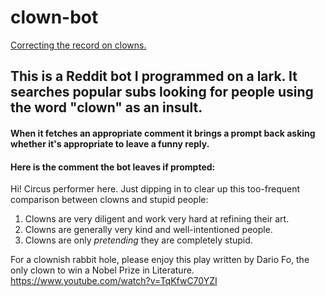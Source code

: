 # clown-bot
[Correcting the record on clowns.](https://www.reddit.com/user/clown_b0t/?sort=top)

## This is a Reddit bot I programmed on a lark. It searches popular subs looking for people using the word "clown" as an insult.

#### When it fetches an appropriate comment it brings a prompt back asking whether it's appropriate to leave a funny reply.

#### Here is the comment the bot leaves if prompted:

Hi! Circus performer here. Just dipping in to clear up this too-frequent comparison between clowns and stupid people:
1. Clowns are very diligent and work very hard at refining their art.
2. Clowns are generally very kind and well-intentioned people.
3. Clowns are only *pretending* they are completely stupid.

For a clownish rabbit hole, please enjoy this play written by Dario Fo, the only clown to win a Nobel Prize in Literature. https://www.youtube.com/watch?v=TqKfwC70YZI
